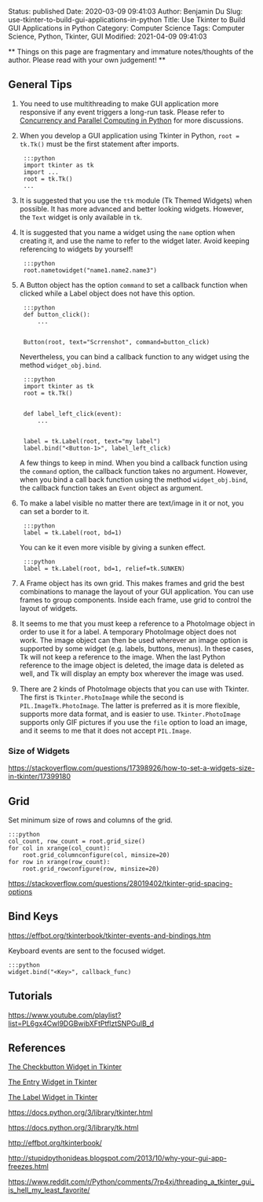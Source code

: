 Status: published
Date: 2020-03-09 09:41:03
Author: Benjamin Du
Slug: use-tkinter-to-build-gui-applications-in-python
Title: Use Tkinter to Build GUI Applications in Python
Category: Computer Science
Tags: Computer Science, Python, Tkinter, GUI
Modified: 2021-04-09 09:41:03

**
Things on this page are fragmentary and immature notes/thoughts of the author.
Please read with your own judgement!
**

## General Tips

1. You need to use multithreading to make GUI application more responsive
    if any event triggers a long-run task.
    Please refer to 
    [Concurrency and Parallel Computing in Python](http://www.legendu.net/misc/blog/python-concurrency-parallel-computing/)
    for more discussions. 

2. When you develop a GUI application using Tkinter in Python, 
    `root = tk.Tk()` must be the first statement after imports.

        :::python
        import tkinter as tk
        import ...
        root = tk.Tk()
        ...

3. It is suggested that you use the `ttk` module (Tk Themed Widgets) when possible. 
    It has more advanced and better looking widgets. 
    However, the `Text` widget is only available in `tk`.

4. It is suggested that you name a widget using the `name` option 
    when creating it,
    and use the name to refer to the widget later. 
    Avoid keeping referencing to widgets by yourself!

        :::python
        root.nametowidget("name1.name2.name3")

2. A Button object has the option `command` to set a callback function when clicked
    while a Label object does not have this option.

        :::python
        def button_click():
            ...


        Button(root, text="Scrrenshot", command=button_click)

    Nevertheless, 
    you can bind a callback function to any widget using the method `widget_obj.bind`.

        :::python
        import tkinter as tk
        root = tk.Tk()


        def label_left_click(event):
            ...


        label = tk.Label(root, text="my label")
        label.bind("<Button-1>", label_left_click)

    A few things to keep in mind. 
    When you bind a callback function using the `command` option,
    the callback function takes no argument. 
    However, 
    when you bind a call back function using the method `widget_obj.bind`,
    the callback function takes an `Event` object as argument.

3. To make a label visible no matter there are text/image in it or not,
    you can set a border to it.

        :::python
        label = tk.Label(root, bd=1)

    You can ke it even more visible by giving a sunken effect.

        :::python
        label = tk.Label(root, bd=1, relief=tk.SUNKEN)

4. A Frame object has its own grid.
    This makes frames and grid the best combinations to manage the layout of your GUI application.
    You can use frames to group components.
    Inside each frame, 
    use grid to control the layout of widgets. 

5. It seems to me that you must keep a reference to a PhotoImage object
    in order to use it for a label. 
    A temporary PhotoImage object does not work.
    The image object can then be used wherever an image option is supported by some widget (e.g. labels, buttons, menus). In these cases, Tk will not keep a reference to the image. When the last Python reference to the image object is deleted, the image data is deleted as well, and Tk will display an empty box wherever the image was used.

6. There are 2 kinds of PhotoImage objects that you can use with Tkinter.
    The first is `Tkinter.PhotoImage` 
    while the second is `PIL.ImageTk.PhotoImage`.
    The latter is preferred as it is more flexible,
    supports more data format,
    and is easier to use.
    `Tkinter.PhotoImage` supports only GIF pictures 
    if you use the `file` option to load an image,
    and it seems to me that it does not accept `PIL.Image`.


### Size of Widgets

https://stackoverflow.com/questions/17398926/how-to-set-a-widgets-size-in-tkinter/17399180

## Grid

Set minimum size of rows and columns of the grid.

    :::python
    col_count, row_count = root.grid_size()
    for col in xrange(col_count):
        root.grid_columnconfigure(col, minsize=20)
    for row in xrange(row_count):
        root.grid_rowconfigure(row, minsize=20)

https://stackoverflow.com/questions/28019402/tkinter-grid-spacing-options

## Bind Keys

https://effbot.org/tkinterbook/tkinter-events-and-bindings.htm

Keyboard events are sent to the focused widget.

    :::python
    widget.bind("<Key>", callback_func)

## Tutorials

https://www.youtube.com/playlist?list=PL6gx4Cwl9DGBwibXFtPtflztSNPGuIB_d

## References

[The Checkbutton Widget in Tkinter](http://www.legendu.net/misc/blog/the-checkbutton-widget-in-tkinter/)

[The Entry Widget in Tkinter](http://www.legendu.net/misc/blog/the-entry-widget-in-tkinter/)

[The Label Widget in Tkinter](http://www.legendu.net/misc/blog/tkinter-label-tips/)

https://docs.python.org/3/library/tkinter.html

https://docs.python.org/3/library/tk.html

http://effbot.org/tkinterbook/

http://stupidpythonideas.blogspot.com/2013/10/why-your-gui-app-freezes.html

https://www.reddit.com/r/Python/comments/7rp4xj/threading_a_tkinter_gui_is_hell_my_least_favorite/